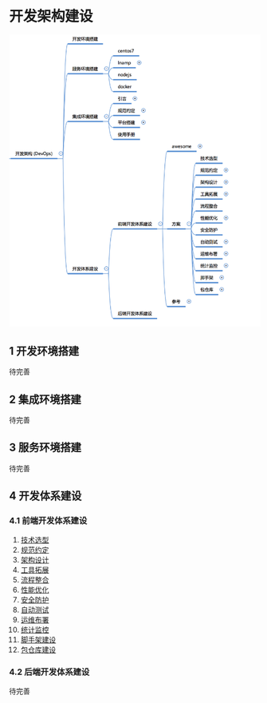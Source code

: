 # 开发架构建设

![概述](./summary.png)

## 1 开发环境搭建

待完善

## 2 集成环境搭建

待完善

## 3 服务环境搭建

待完善

## 4 开发体系建设

### 4.1 前端开发体系建设

1. [技术选型](#)
2. [规范约定](https://github.com/xix-team/spec)
3. [架构设计](#)
4. [工具拓展](#)
5. [流程整合](#)
6. [性能优化](#)
7. [安全防护](#)
8. [自动测试](#)
9. [运维布署](#)
10. [统计监控](#)
11. [脚手架建设](#)
12. [包仓库建设](#)

### 4.2 后端开发体系建设

待完善
